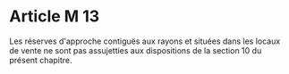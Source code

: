 # Article M 13

Les réserves d'approche contiguës aux rayons et situées dans les locaux de vente ne sont pas assujetties aux dispositions de la section 10 du présent chapitre.
